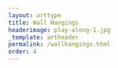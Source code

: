 ```yaml
---
layout: arttype
title: Wall Hangings
headerimage: play-along-1.jpg
_template: artheader
permalink: /wallhangings.html
order: 4
---
```

